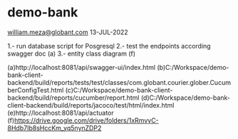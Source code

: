 # demo-bank
william.meza@globant.com
13-JUL-2022

1.- run database script for Posgresql
2.- test the endpoints according swagger doc (a)
3.- entity class diagram (f)


(a)http://localhost:8081/api/swagger-ui/index.html
(b)C:/Workspace/demo-bank-client-backend/build/reports/tests/test/classes/com.globant.courier.glober.CucumberConfigTest.html
(c)C:/Workspace/demo-bank-client-backend/build/reports/cucumber/report.html
(d)C:/Workspace/demo-bank-client-backend/build/reports/jacoco/test/html/index.html
(e)http://localhost:8081/api/actuator
(f)https://drive.google.com/drive/folders/1xRmvyC-8Hdb7Ib8sHccKm_yq5nynZDP2
